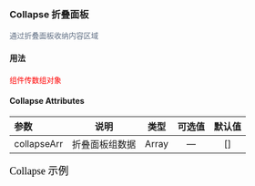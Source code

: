 ### Collapse 折叠面板

<font face="黑体" color=#5E6D82 size=2>通过折叠面板收纳内容区域</font>

#### 用法
<font face="黑体" color=red size=2>组件传数组对象</font>

#### Collapse Attributes
| 参数 | 说明 | 类型	 | 可选值 | 默认值 |
| :-----| :----: | :----: | :----: | :----: |
| collapseArr | 折叠面板组数据 | Array | — | [] |



<font face="黑体" color=black size=4>Collapse 示例</font>
